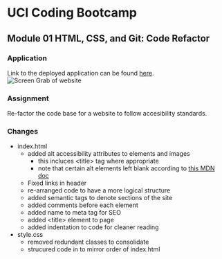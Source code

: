 # UCI Coding Bootcamp
## Module 01 HTML, CSS, and Git: Code Refactor

### Application
Link to the deployed application can be found [here](https://google.com "Module 01 Challenge").
![Screen Grab of website](./assets/127.0.0.1_5500_module1_challenge_Develop_index.html.png)

### Assignment
Re-factor the code base for a website to follow accesibility standards.

### Changes
* index.html
  * added alt accessibility attributes to elements and images
     *  this incluces \<title> tag where appropriate
     * note that certain alt elements left blank according to [this MDN doc](https://developer.mozilla.org/en-US/docs/Learn/Accessibility/HTML)
  * Fixed links in header
  * re-arranged code to have a more logical structure
  * added semantic tags to denote sections of the site
  * added comments before each element
  * added name to meta tag for SEO
  * added \<title> element to page
  * added indentation to code for cleaner reading
* style.css
  * removed redundant classes to consolidate
  * strucured code in to mirror order of index.html
